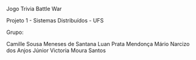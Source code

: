 Jogo Trivia Battle War

Projeto 1 - Sistemas Distribuídos - UFS

Grupo:

Camille Sousa Meneses de Santana
Luan Prata Mendonça
Mário Narcizo dos Anjos Júnior
Victoria Moura Santos
